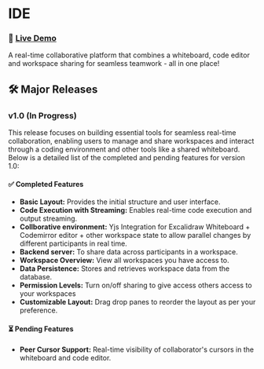 # IDE
### 🚀 [Live Demo](https://ide.rahulbadenkal.com)

A real-time collaborative platform that combines a whiteboard, code editor and workspace sharing for seamless teamwork - all in one place!  

## 🛠️ Major Releases
### v1.0 (In Progress)
This release focuses on building essential tools for seamless real-time collaboration, enabling users to manage and share workspaces and interact through a coding environment and other tools like a shared whiteboard. Below is a detailed list of the completed and pending features for version 1.0:

#### ✅ Completed Features
- **Basic Layout:** Provides the initial structure and user interface.  
- **Code Execution with Streaming:** Enables real-time code execution and output streaming.
- **Collborative environment:** Yjs Integration for Excalidraw Whiteboard + Codemirror editor + other workspace state to allow parallel changes by different participants in real time. 
- **Backend server:** To share data across participants in a workspace.  
- **Workspace Overview:** View all workspaces you have access to.
- **Data Persistence:** Stores and retrieves workspace data from the database. 
- **Permission Levels:** Turn on/off sharing to give access others access to your workspaces   
- **Customizable Layout:** Drag drop panes to reorder the layout as per your preference.

#### ⏳ Pending Features  
- **Peer Cursor Support:** Real-time visibility of collaborator's cursors in the whiteboard and code editor.